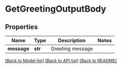 # GetGreetingOutputBody

## Properties
Name | Type | Description | Notes
------------ | ------------- | ------------- | -------------
**message** | **str** | Greeting message | 

[[Back to Model list]](../README.md#documentation-for-models) [[Back to API list]](../README.md#documentation-for-api-endpoints) [[Back to README]](../README.md)

